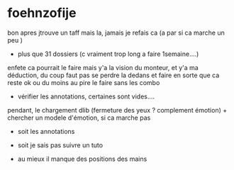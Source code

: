 # foehnzofije

bon apres jtrouve un taff mais la, jamais je refais ca (a par si ca marche un peu )

- plus que 31 dossiers (c vraiment trop long a faire 1semaine....)

enfete ca pourrait le faire mais y'a la vision du monteur, et y'a ma déduction, du coup faut pas se perdre la dedans et faire en sorte que ca reste ok ou du moins au pire le faire sans les combo

- vérifier les annotations, certaines sont vides....

pendant, le chargement dlib (fermeture des yeux ? complement émotion) + chercher un modele d'émotion, si ca marche pas

- soit les annotations

- soit je sais pas suivre un tuto

- au mieux il manque des positions des mains
